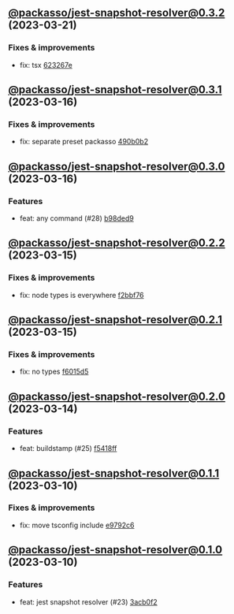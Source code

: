 ## [@packasso/jest-snapshot-resolver@0.3.2](https://github.com/qiwi/packasso/compare/2023.3.16-packasso.jest-snapshot-resolver.0.3.1-f0...2023.3.21-packasso.jest-snapshot-resolver.0.3.2-f0) (2023-03-21)

### Fixes & improvements
* fix: tsx [623267e](https://github.com/qiwi/packasso/commit/623267e2398fb56e69c1c7b955411fd4a1b6233d)

## [@packasso/jest-snapshot-resolver@0.3.1](https://github.com/qiwi/packasso/compare/2023.3.16-packasso.jest-snapshot-resolver.0.3.0-f0...2023.3.16-packasso.jest-snapshot-resolver.0.3.1-f0) (2023-03-16)

### Fixes & improvements
* fix: separate preset packasso [490b0b2](https://github.com/qiwi/packasso/commit/490b0b228ecec6571780685ee3647cd87530a50b)

## [@packasso/jest-snapshot-resolver@0.3.0](https://github.com/qiwi/packasso/compare/2023.3.15-packasso.jest-snapshot-resolver.0.2.2-f0...2023.3.16-packasso.jest-snapshot-resolver.0.3.0-f0) (2023-03-16)

### Features
* feat: any command (#28) [b98ded9](https://github.com/qiwi/packasso/commit/b98ded9ad02eb48d5a6f5ec1e5f1e93b486fb46b)

## [@packasso/jest-snapshot-resolver@0.2.2](https://github.com/qiwi/packasso/compare/2023.3.15-packasso.jest-snapshot-resolver.0.2.1-f0...2023.3.15-packasso.jest-snapshot-resolver.0.2.2-f0) (2023-03-15)

### Fixes & improvements
* fix: node types is everywhere [f2bbf76](https://github.com/qiwi/packasso/commit/f2bbf767ee6e98e1ccbfa2f3f837ffd34768decc)

## [@packasso/jest-snapshot-resolver@0.2.1](https://github.com/qiwi/packasso/compare/2023.3.14-packasso.jest-snapshot-resolver.0.2.0-f0...2023.3.15-packasso.jest-snapshot-resolver.0.2.1-f0) (2023-03-15)

### Fixes & improvements
* fix: no types [f6015d5](https://github.com/qiwi/packasso/commit/f6015d5f46c89f9c419c1c480567a1df27629162)

## [@packasso/jest-snapshot-resolver@0.2.0](https://github.com/qiwi/packasso/compare/2023.3.10-packasso.jest-snapshot-resolver.0.1.1-f0...2023.3.14-packasso.jest-snapshot-resolver.0.2.0-f0) (2023-03-14)

### Features
* feat: buildstamp (#25) [f5418ff](https://github.com/qiwi/packasso/commit/f5418ffac84f7d369b99f2dd80ffaafce82cf736)

## [@packasso/jest-snapshot-resolver@0.1.1](https://github.com/qiwi/packasso/compare/2023.3.10-packasso.jest-snapshot-resolver.0.1.0-f0...2023.3.10-packasso.jest-snapshot-resolver.0.1.1-f0) (2023-03-10)

### Fixes & improvements
* fix: move tsconfig include [e9792c6](https://github.com/qiwi/packasso/commit/e9792c6a6628f1805582d1fcfa388b176adce7b0)

## [@packasso/jest-snapshot-resolver@0.1.0](https://github.com/qiwi/packasso/compare/undefined...2023.3.10-packasso.jest-snapshot-resolver.0.1.0-f0) (2023-03-10)

### Features
* feat: jest snapshot resolver (#23) [3acb0f2](https://github.com/qiwi/packasso/commit/3acb0f21a51e7a528ebf00e331b7bfb17188fa02)
